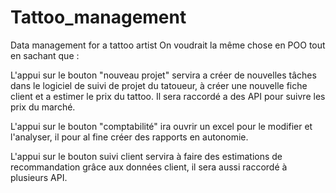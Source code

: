 # Tattoo_management
Data management for a tattoo artist
 On voudrait la même chose en POO tout en sachant que : 

L'appui sur le bouton "nouveau projet" servira a créer de nouvelles tâches dans le logiciel de suivi de projet du tatoueur, à créer une nouvelle fiche client et a estimer le prix du tattoo. Il sera raccordé a des API pour suivre les prix du marché.

L'appui sur le bouton "comptabilité" ira ouvrir un excel pour le modifier et l'analyser, il pour al fine créer des rapports en autonomie.

L'appui sur le bouton suivi client servira à faire des estimations de recommandation grâce aux données client, il sera aussi raccordé à plusieurs API.
